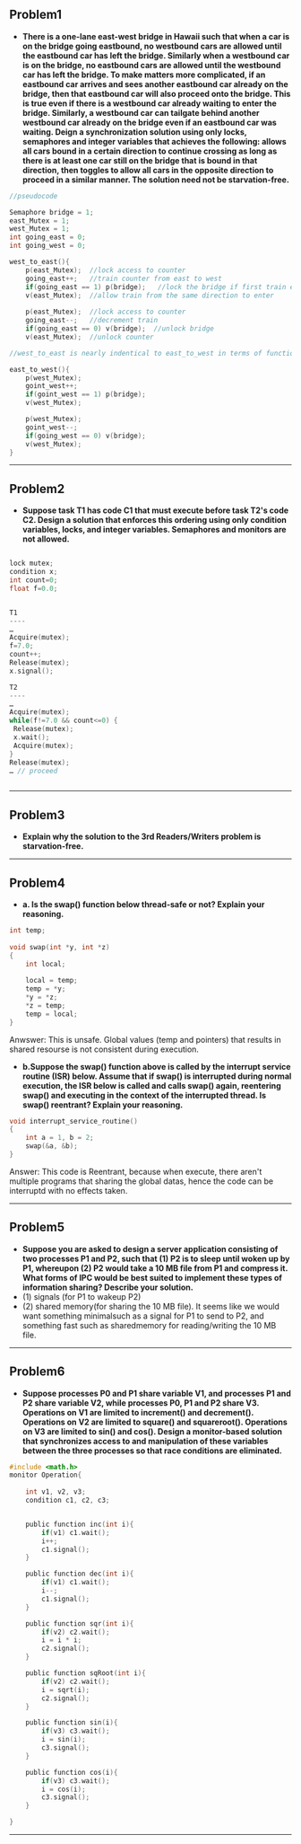 Problem1
-----------------
* **There is a one-lane east-west bridge in Hawaii such that when a car is on the bridge going eastbound, no westbound cars are allowed until the eastbound car has left the bridge.  Similarly when a westbound car is on the bridge, no eastbound cars are allowed until the westbound car has left the bridge.  To make matters more complicated, if an eastbound car arrives and sees another eastbound car already on the bridge, then that eastbound car will also proceed onto the bridge.  This is true even if there is a westbound car already waiting to enter the bridge.  Similarly, a westbound car can tailgate behind another westbound car already on the bridge even if an eastbound car was waiting.   Deign a synchronization solution using only locks, semaphores and integer variables that achieves the following: allows all cars bound in a certain direction to continue crossing as long as there is at least one car still on the bridge that is bound in that direction, then toggles to allow all cars in the opposite direction to proceed in a similar manner.  The solution need not be starvation-free.**


```c
//pseudocode

Semaphore bridge = 1;
east_Mutex = 1;
west_Mutex = 1;
int going_east = 0;
int going_west = 0;

west_to_east(){
	p(east_Mutex);  //lock access to counter
	going_east++;   //train counter from east to west
	if(going_east == 1) p(bridge);   //lock the bridge if first train enter
	v(east_Mutex);	//allow train from the same direction to enter
	
	p(east_Mutex);	//lock access to counter
	going_east--;	//decrement train
	if(going_east == 0) v(bridge);	//unlock bridge
	v(east_Mutex);	//unlock counter

//west_to_east is nearly indentical to east_to_west in terms of functionalities.

east_to_west(){
	p(west_Mutex);
	goint_west++;
	if(goint_west == 1) p(bridge);
	v(west_Mutex);

	p(west_Mutex);
	goint_west--;
	if(going_west == 0) v(bridge);
	v(west_Mutex);
}


```



*****************************

Problem2
-------------
* **Suppose task T1 has code C1 that must execute before task T2's code C2.  Design a solution that enforces this ordering using only condition variables, locks, and integer variables.  Semaphores and monitors are not allowed.**

```c

lock mutex;
condition x;
int count=0;
float f=0.0;


T1
----
…
Acquire(mutex);
f=7.0;
count++;
Release(mutex);
x.signal();

T2
----
…
Acquire(mutex);
while(f!=7.0 && count<=0) {
 Release(mutex);
 x.wait();
 Acquire(mutex);
}
Release(mutex);
… // proceed



```




************************************


Problem3
------------
* **Explain why the solution to the 3rd Readers/Writers problem is starvation-free.**



****************************************


Problem4
---------
* **a. Is the swap() function below thread-safe or not?  Explain your reasoning.**

```c
int temp;
 
void swap(int *y, int *z)
{
    int local;
 
    local = temp;
    temp = *y;
    *y = *z;
    *z = temp;
    temp = local;
}
```

Anwswer: This is unsafe. Global values (temp and pointers) that results in shared resourse is not consistent during execution.



* **b.Suppose the swap() function above is called by the interrupt service routine (ISR) below.  Assume that if swap() is interrupted during normal execution, the ISR below is called and calls swap() again, reentering swap() and executing in the context of the interrupted thread.  Is swap() reentrant?  Explain your reasoning.**

```c
void interrupt_service_routine()
{
    int a = 1, b = 2;
    swap(&a, &b);
}
```

Answer: This code is Reentrant, because when execute, there aren't multiple programs that sharing the global datas, hence the code can be interruptd with no effects taken.


*****************************

Problem5
---------------
* **Suppose you are asked to design a server application consisting of two processes P1 and P2, such that (1) P2 is to sleep until woken up by P1, whereupon (2) P2 would take a 10 MB file from P1 and compress it. What forms of IPC would be best suited to implement these types of information sharing? Describe your solution.**
 * (1) signals (for P1 to wakeup P2)
 * (2) shared memory(for sharing the 10 MB file). It seems like we would want something minimalsuch as a signal for P1 to send to P2, and something fast such as sharedmemory for reading/writing the 10 MB file.
 


*****************************


Problem6
-----------
* **Suppose processes P0 and P1 share variable V1, and processes P1 and P2 share variable V2, while processes P0, P1 and P2 share V3.  Operations on V1 are limited to increment() and decrement().  Operations on V2 are limited to square() and squareroot().  Operations on V3 are limited to sin() and cos().  Design a monitor-based solution that synchronizes access to and manipulation of these variables between the three processes so that race conditions are eliminated.**


```c
#include <math.h>
monitor Operation{
	
	int v1, v2, v3;
	condition c1, c2, c3;


	public function inc(int i){
		if(v1) c1.wait();
		i++;
		c1.signal();
	}

	public function dec(int i){
		if(v1) c1.wait();
		i--;
		c1.signal();
	}

	public function sqr(int i){
		if(v2) c2.wait();
		i = i * i;
		c2.signal();
	}

	public function sqRoot(int i){
		if(v2) c2.wait();
		i = sqrt(i);
		c2.signal();
	}

	public function sin(i){
		if(v3) c3.wait();
		i = sin(i);
		c3.signal();
	}

	public function cos(i){
		if(v3) c3.wait();
		i = cos(i);
		c3.signal();
	}

}
```

*****************************
